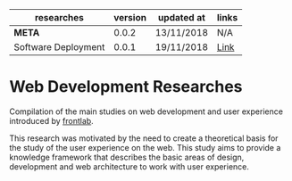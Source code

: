 researches                 | version | updated at  | links
---------------------------|---------|-------------|------
**META**                   | 0.0.2   | 13/11/2018  | N/A
Software Deployment        | 0.0.1   | 19/11/2018  | [Link](https://github.com/faelplg/web-development-researches/tree/master/environment#techopedia)

# Web Development Researches

Compilation of the main studies on web development and user experience introduced by [frontlab](https://faelplg.github.io/frontlab/).

This research was motivated by the need to create a theoretical basis for the study of the user experience on the web. This study aims to provide a knowledge framework that describes the basic areas of design, development and web architecture to work with user experience.
